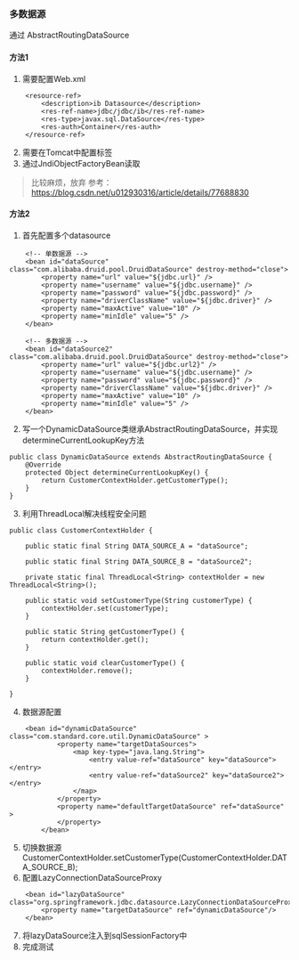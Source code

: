 ### 多数据源


通过 AbstractRoutingDataSource
#### 方法1
1. 需要配置Web.xml
```
    <resource-ref>
        <description>ib Datasource</description>
        <res-ref-name>jdbc/jdbc/ib</res-ref-name>
        <res-type>javax.sql.DataSource</res-type>
        <res-auth>Container</res-auth>
    </resource-ref>
```
2. 需要在Tomcat中配置<Resource />标签
3. 通过JndiObjectFactoryBean读取

> 比较麻烦，放弃
参考：https://blog.csdn.net/u012930316/article/details/77688830

#### 方法2

1. 首先配置多个datasource
```
    <!-- 单数据源 -->
    <bean id="dataSource" class="com.alibaba.druid.pool.DruidDataSource" destroy-method="close">
        <property name="url" value="${jdbc.url}" />
        <property name="username" value="${jdbc.username}" />
        <property name="password" value="${jdbc.password}" />
        <property name="driverClassName" value="${jdbc.driver}" />
        <property name="maxActive" value="10" />
        <property name="minIdle" value="5" />
    </bean>

    <!-- 多数据源 -->
    <bean id="dataSource2" class="com.alibaba.druid.pool.DruidDataSource" destroy-method="close">
        <property name="url" value="${jdbc.url2}" />
        <property name="username" value="${jdbc.username}" />
        <property name="password" value="${jdbc.password}" />
        <property name="driverClassName" value="${jdbc.driver}" />
        <property name="maxActive" value="10" />
        <property name="minIdle" value="5" />
    </bean>
```
2. 写一个DynamicDataSource类继承AbstractRoutingDataSource，并实现determineCurrentLookupKey方法 
```
public class DynamicDataSource extends AbstractRoutingDataSource {
    @Override
    protected Object determineCurrentLookupKey() {
        return CustomerContextHolder.getCustomerType();
    }
}
```
3. 利用ThreadLocal解决线程安全问题 
```
public class CustomerContextHolder {

    public static final String DATA_SOURCE_A = "dataSource";

    public static final String DATA_SOURCE_B = "dataSource2";

    private static final ThreadLocal<String> contextHolder = new ThreadLocal<String>();

    public static void setCustomerType(String customerType) {
        contextHolder.set(customerType);
    }

    public static String getCustomerType() {
        return contextHolder.get();
    }

    public static void clearCustomerType() {
        contextHolder.remove();
    }

}

```
4. 数据源配置
```
    <bean id="dynamicDataSource" class="com.standard.core.util.DynamicDataSource" >
            <property name="targetDataSources">
                <map key-type="java.lang.String">
                    <entry value-ref="dataSource" key="dataSource"></entry>
                    <entry value-ref="dataSource2" key="dataSource2"></entry>
                </map>
            </property>
            <property name="defaultTargetDataSource" ref="dataSource" >
            </property>
        </bean>
```
5. 切换数据源
CustomerContextHolder.setCustomerType(CustomerContextHolder.DATA_SOURCE_B);
6. 配置LazyConnectionDataSourceProxy
```
    <bean id="lazyDataSource" class="org.springframework.jdbc.datasource.LazyConnectionDataSourceProxy">
        <property name="targetDataSource" ref="dynamicDataSource"/>
    </bean>
```
7. 将lazyDataSource注入到sqlSessionFactory中
8. 完成测试